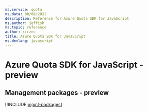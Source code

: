 ```yaml
---
ms.service: quota
ms.data: 08/08/2022
description: Reference for Azure Quota SDK for JavaScript
ms.author: jeffish
ms.topic: reference
author: xirzec
title: Azure Quota SDK for JavaScript
ms.devlang: javascript
---
```

# Azure Quota SDK for JavaScript - preview

## Management packages - preview
[!INCLUDE [mgmt-packages](quota-mgmt-index.md)]